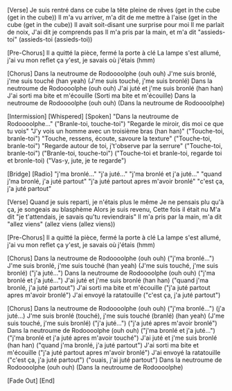 [Verse]
Je suis rentré dans ce cube la tête pleine de rêves
(get in the cube (get in the cube))
Il m'a vu arriver, m'a dit de me mettre à l'aise
(get in the cube (get in the cube))
Il avait soit-disant une surprise pour moi
Il me parlait de noix,
J'ai dit je comprends pas
Il m'a pris par la main, et m'a dit "assieds-toi" (assieds-toi (assieds-toi))

[Pre-Chorus]
Il a quitté la pièce, fermé la porte à clé
La lampe s'est allumé, j'ai vu mon reflet
ça y'est,
je savais où j'étais
(hmm)

[Chorus]
Dans la neutroume de Rodoooolphe (ouh ouh)
J'me suis bronlé, j'me suis touché (han yeah)
(J'me suis touché, j'me suis bronlé)
Dans la neutroume de Rodoooolphe (ouh ouh)
J'ai juté et j'me suis bronlé (han han)
J'ai sorti ma bite et m'écouille
(Sorti ma bite et m'écouille)
Dans la neutroume de Rodoooolphe (ouh ouh)
(Dans la neutroume de Rodoooolphe)

[Intermission] [Whispered] [Spoken]
"Dans la neutroume de Rodoooolphe..."
("Branle-toi, touche-toi")
"Regarde le miroir, dis moi ce que tu vois"
"J'y vois un homme avec un troisième bras (han han)"
("Touche-toi, branle-toi")
"Touche, ressens, écoute, savoure la texture"
("Touche-toi, branle-toi")
"Regarde autour de toi, j't'observe par la serrure"
("Touche-toi, branle-toi")
("Branle-toi, touche-toi")
("Touche-toi et branle-toi, regarde toi et bronle-toi)
("Vas-y, jute, je te regarde")

[Bridge] [Radio]
"j'ma bronlé..."
"j'a juté..."
"j'ma bronlé et j'a juté..."
"quand j'ma bronlé, j'a juté partout"
"j'a juté partout apres m'avoir bronlé"
"c'est ça, j'a juté partout"

[Verse]
Quand je suis reparti, je n'étais plus le même
Je ne pensais plu qu'à ça, je songeais au blasphème
Alors je suis revenu,
Cette fois il était nu
M'a dit "je t'attendais, je savais qu'tu reviendrais"
Il m'a pris par la main, m'a dit "allez viens" (allez viens (allez viens))

[Pre-Chorus]
Il a quitté la pièce, fermé la porte à clé
La lampe s'est allumé, j'ai vu mon reflet
ça y'est,
je savais où j'étais
(hmm)

[Chorus]
Dans la neutroume de Rodoooolphe (ouh ouh)
("j'ma bronlé...")
J'me suis bronlé, j'me suis touché (han yeah)
(J'me suis touché, j'me suis bronlé)
("j'a juté...")
Dans la neutroume de Rodoooolphe (ouh ouh)
("j'ma bronlé et j'a juté...")
J'ai juté et j'me suis bronlé (han han)
("quand j'ma bronlé, j'a juté partout")
J'ai sorti ma bite et m'écouille
("j'a juté partout apres m'avoir bronlé")
J'ai envoyé la ratatouille
("c'est ça, j'a juté partout")

[Chorus]
Dans la neutroume de Rodoooolphe (ouh ouh)
("j'ma bronlé...") (j'a juté...)
J'me suis bronlé (touché), j'me suis touché (branlé) (han yeah)
(J'me suis touché, j'me suis bronlé)
("j'a juté...")
("j'a juté apres m'avoir bronlé")
Dans la neutroume de Rodoooolphe (ouh ouh)
("j'ma bronlé et j'a juté...")
("j'ma bronlé et j'a juté apres m'avoir touché")
J'ai juté et j'me suis bronlé (han han)
("quand j'ma bronlé, j'a juté partout")
J'ai sorti ma bite et m'écouille
("j'a juté partout apres m'avoir bronlé")
J'ai envoyé la ratatouille
("c'est ça, j'a juté partout")
("ouais, j'ai juté partout")
Dans la neutroume de Rodoooolphe (ouh ouh)
(Dans la neutroume de Rodoooolphe)

[Fade Out]
[End]